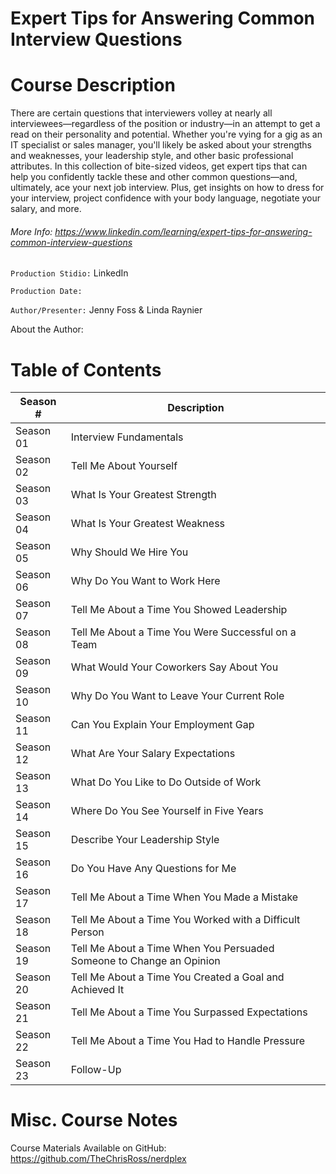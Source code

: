 # Expert Tips for Answering Common Interview Questions

# Course Description

There are certain questions that interviewers volley at nearly all interviewees—regardless of the position or industry—in an attempt to get a read on their personality and potential. Whether you're vying for a gig as an IT specialist or sales manager, you'll likely be asked about your strengths and weaknesses, your leadership style, and other basic professional attributes. In this collection of bite-sized videos, get expert tips that can help you confidently tackle these and other common questions—and, ultimately, ace your next job interview. Plus, get insights on how to dress for your interview, project confidence with your body language, negotiate your salary, and more.

###### More Info:  https://www.linkedin.com/learning/expert-tips-for-answering-common-interview-questions

`Production Stidio:` LinkedIn

`Production Date:` 

`Author/Presenter:` Jenny Foss & Linda Raynier

About the Author:

# Table of Contents

| Season # | Description |
| -------- | ----------- |
| Season 01 | Interview Fundamentals                                              | 
| Season 02 | Tell Me About Yourself                                              | 
| Season 03 | What Is Your Greatest Strength                                      | 
| Season 04 | What Is Your Greatest Weakness                                      | 
| Season 05 | Why Should We Hire You                                              | 
| Season 06 | Why Do You Want to Work Here                                        | 
| Season 07 | Tell Me About a Time You Showed Leadership                          | 
| Season 08 | Tell Me About a Time You Were Successful on a Team                  | 
| Season 09 | What Would Your Coworkers Say About You                             | 
| Season 10 | Why Do You Want to Leave Your Current Role                          | 
| Season 11 | Can You Explain Your Employment Gap                                 | 
| Season 12 | What Are Your Salary Expectations                                   | 
| Season 13 | What Do You Like to Do Outside of Work                              | 
| Season 14 | Where Do You See Yourself in Five Years                             | 
| Season 15 | Describe Your Leadership Style                                      | 
| Season 16 | Do You Have Any Questions for Me                                    | 
| Season 17 | Tell Me About a Time When You Made a Mistake                        | 
| Season 18 | Tell Me About a Time You Worked with a Difficult Person             | 
| Season 19 | Tell Me About a Time When You Persuaded Someone to Change an Opinion| 
| Season 20 | Tell Me About a Time You Created a Goal and Achieved It             | 
| Season 21 | Tell Me About a Time You Surpassed Expectations                     | 
| Season 22 | Tell Me About a Time You Had to Handle Pressure                     | 
| Season 23 | Follow-Up   | 


# Misc. Course Notes

Course Materials Available on GitHub: https://github.com/TheChrisRoss/nerdplex